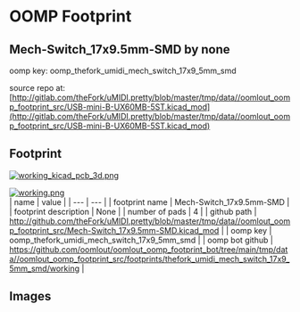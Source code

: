 # OOMP Footprint  
## Mech-Switch_17x9.5mm-SMD  by none  
  
oomp key: oomp_thefork_umidi_mech_switch_17x9_5mm_smd  
  
source repo at: [http://gitlab.com/theFork/uMIDI.pretty/blob/master/tmp/data//oomlout_oomp_footprint_src/USB-mini-B-UX60MB-5ST.kicad_mod](http://gitlab.com/theFork/uMIDI.pretty/blob/master/tmp/data//oomlout_oomp_footprint_src/USB-mini-B-UX60MB-5ST.kicad_mod)  
## Footprint  
  
[![working_kicad_pcb_3d.png](working_kicad_pcb_3d_600.png)](working_kicad_pcb_3d.png)  
  
[![working.png](working_600.png)](working.png)  
| name | value | 
| --- | --- | 
| footprint name | Mech-Switch_17x9.5mm-SMD | 
| footprint description | None | 
| number of pads | 4 | 
| github path | http://github.com/theFork/uMIDI.pretty/blob/master/tmp/data//oomlout_oomp_footprint_src/Mech-Switch_17x9.5mm-SMD.kicad_mod | 
| oomp key | oomp_thefork_umidi_mech_switch_17x9_5mm_smd | 
| oomp bot github | https://github.com/oomlout/oomlout_oomp_footprint_bot/tree/main/tmp/data//oomlout_oomp_footprint_src/footprints/thefork_umidi_mech_switch_17x9_5mm_smd/working | 
## Images  
